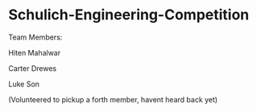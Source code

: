 # Schulich-Engineering-Competition
Team Members:

Hiten Mahalwar

Carter Drewes

Luke Son

(Volunteered to pickup a forth member, havent heard back yet)

